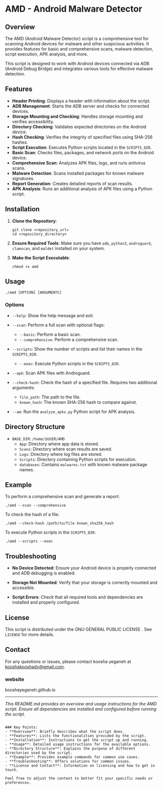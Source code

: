 # AMD - Android Malware Detector

## Overview

The AMD (Android Malware Detector) script is a comprehensive tool for scanning Android devices for malware and other suspicious activities. It provides features for basic and comprehensive scans, malware detection, script execution, APK analysis, and more.

This script is designed to work with Android devices connected via ADB (Android Debug Bridge) and integrates various tools for effective malware detection.

## Features

- **Header Printing**: Displays a header with information about the script.
- **ADB Management**: Starts the ADB server and checks for connected devices.
- **Storage Mounting and Checking**: Handles storage mounting and verifies accessibility.
- **Directory Checking**: Validates expected directories on the Android device.
- **Hash Checking**: Verifies the integrity of specified files using SHA-256 hashes.
- **Script Execution**: Executes Python scripts located in the `SCRIPTS_DIR`.
- **Basic Scan**: Checks files, packages, and network ports on the Android device.
- **Comprehensive Scan**: Analyzes APK files, logs, and runs antivirus scans.
- **Malware Detection**: Scans installed packages for known malware signatures.
- **Report Generation**: Creates detailed reports of scan results.
- **APK Analysis**: Runs an additional analysis of APK files using a Python script.

## Installation

1. **Clone the Repository**:
   ```
   git clone <repository_url>
   cd <repository_directory>
   ```

2. **Ensure Required Tools**:
   Make sure you have `adb`, `python3`, `androguard`, `clamscan`, and `maldet` installed on your system.

3. **Make the Script Executable**:
   ```
   chmod +x amd
   ```

## Usage

```
./amd [OPTION] [ARGUMENTS]
```

### Options

- `--help`:
  Show the help message and exit.

- `--scan`:
  Perform a full scan with optional flags:
  - `--basic`: Perform a basic scan.
  - `--comprehensive`: Perform a comprehensive scan.

- `--scripts`:
  Show the number of scripts and list their names in the `SCRIPTS_DIR`.
  - `--exec`: Execute Python scripts in the `SCRIPTS_DIR`.

- `--apk`:
  Scan APK files with Androguard.

- `--check-hash`:
  Check the hash of a specified file. Requires two additional arguments:
  - `file_path`: The path to the file.
  - `known_hash`: The known SHA-256 hash to compare against.

- `--am`:
  Run the `analyze_apks.py` Python script for APK analysis.

## Directory Structure

- `BASE_DIR`: `/home/$USER/AMD`
  - `App`: Directory where app data is stored.
  - `Scans`: Directory where scan results are saved.
  - `Logs`: Directory where log files are stored.
  - `Scripts`: Directory containing Python scripts for execution.
  - `databases`: Contains `malwares.txt` with known malware package names.

## Example

To perform a comprehensive scan and generate a report:

```
./amd --scan --comprehensive
```

To check the hash of a file:

```
./amd --check-hash /path/to/file known_sha256_hash
```

To execute Python scripts in the `SCRIPTS_DIR`:

```
./amd --scripts --exec
```

## Troubleshooting

- **No Device Detected**:
  Ensure your Android device is properly connected and ADB debugging is enabled.

- **Storage Not Mounted**:
  Verify that your storage is correctly mounted and accessible.

- **Script Errors**:
  Check that all required tools and dependencies are installed and properly configured.

## License

This script is distributed under the GNU GENERAL PUBLIC LICENSE . See `LICENSE` for more details.

## Contact

For any questions or issues, please contact koosha yeganeh at kooshakooshadv@gmail.com.

### website

kooshayeganeh.github.io

---

*This README.md provides an overview and usage instructions for the AMD script. Ensure all dependencies are installed and configured before running the script.*
```

### Key Points:
- **Overview**: Briefly describes what the script does.
- **Features**: Lists the functionalities provided by the script.
- **Installation**: Instructions to get the script up and running.
- **Usage**: Detailed usage instructions for the available options.
- **Directory Structure**: Explains the purpose of different directories used by the script.
- **Example**: Provides example commands for common use cases.
- **Troubleshooting**: Offers solutions for common issues.
- **License and Contact**: Information on licensing and how to get in touch.

Feel free to adjust the content to better fit your specific needs or preferences.